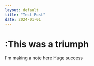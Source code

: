 ```yaml
---
layout: default
title: "Test Post"
date: 2024-01-01
---
```



# :This was a triumph 

I'm making a note here
Huge success
